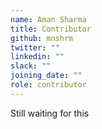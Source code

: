 ```yaml
---
name: Aman Sharma
title: Contributor
github: mnshrm
twitter: ""
linkedin: ""
slack: ""
joining_date: ""
role: contributor
---
```


Still waiting for this

